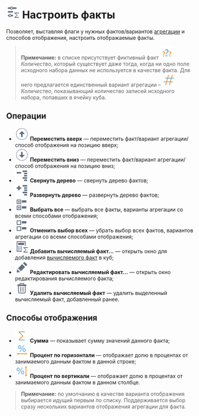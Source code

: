 # ![Настроить факты](../../images/icons/cube/cases/case-tune_default.svg) Настроить факты

Позволяет, выставляя флаги у нужных фактов/вариантов [агрегации](../../processors/func/aggregation-functions.md) и способов отображения, настроить отображаемые факты.

> **Примечание:** в списке присутствует фиктивный факт ![Количество-Факт](../../images/icons/datatype_18/none_default.svg) *Количество*, который существует даже тогда, когда ни одно поле исходного набора данных не используется в качестве факта. Для него предлагается единственный вариант агрегации – ![Количество-Агрегация](../../images/icons/aggregations_18x18/aggregations-count_default.svg) *Количество*, показывающий количество записей исходного набора, попавших в ячейку куба.

## Операции

* ![Переместить вверх](../../images/icons/toolbar-controls/moveup_default.svg) **Переместить вверх** — переместить факт/вариант агрегации/способ отображения на позицию вверх;
* ![Переместить вниз](../../images/icons/toolbar-controls/movedown_default.svg) **Переместить вниз** — переместить факт/вариант агрегации/способ отображения на позицию вниз;
* ![Свернуть дерево](../../images/icons/toolbar-controls/collapce-all_default.svg) **Свернуть дерево** — свернуть дерево фактов;
* ![Развернуть дерево](../../images/icons/toolbar-controls/open-all_default.svg) **Развернуть дерево** — развернуть дерево фактов;
* ![Выбрать все](../../images/icons/toolbar-controls/check-all_default.svg) **Выбрать все** — выбрать все факты, варианты агрегации со всеми способами отображения;
* ![Отменить выбор всех](../../images/icons/toolbar-controls/uncheck-all_default.svg) **Отменить выбор всех** — убрать выбор всех фактов, вариантов агрегации со всеми способами отображения;
* ![Добавить вычисляемый факт](../../images/icons/cube/cases/case-calc_default.svg) **Добавить вычисляемый факт…** — открыть окно для добавления [вычисляемого факт](./addcalculatingfact.md) в куб;
* ![Редактировать вычисляемый факт](../../images/icons/toolbar-controls/edit_default.svg) **Редактировать вычисляемый факт…** — открыть окно редактирования вычисляемого факта;
* ![Удалить вычисляемый факт](../../images/icons/toolbar-controls/delete_default.svg) **Удалить вычисляемый факт** — удалить выделенный вычисляемый факт, добавленный ранее.

## Способы отображения

* ![Сумма](../../images/icons/aggregations_18x18/aggregations-sum_default.svg) **Сумма** — показывает сумму значений данного факта;
* ![Процент по горизонтали](../../images/icons/cube/aggregation/row-percent_default.svg) **Процент по горизонтали** — отображает долю в процентах от занимаемого данным фактом в данной строке;
* ![Процент по вертикали](../../images/icons/cube/aggregation/col-percent_default.svg) **Процент по вертикали** — отображает долю в процентах от занимаемого данным фактом в данном столбце.

>**Примечание:** по умолчанию в качестве варианта отображения выбирается идущий первым по списку. Поддерживается выбор сразу нескольких вариантов отображения агрегации для факта.
